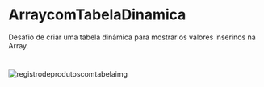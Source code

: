 # ArraycomTabelaDinamica
Desafio de criar uma tabela dinâmica para mostrar os valores inserinos na Array.
#
![registrodeprodutoscomtabelaimg](https://user-images.githubusercontent.com/83802470/119156255-70469a00-ba2a-11eb-9c4f-bce302e11106.jpg)
